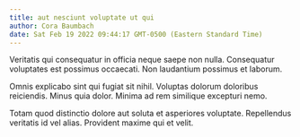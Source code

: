 ```yaml
---
title: aut nesciunt voluptate ut qui
author: Cora Baumbach
date: Sat Feb 19 2022 09:44:17 GMT-0500 (Eastern Standard Time)
---
```

Veritatis qui consequatur in officia neque saepe non nulla. Consequatur voluptates est possimus occaecati. Non laudantium possimus et laborum.

 Omnis explicabo sint qui fugiat sit nihil. Voluptas dolorum doloribus reiciendis. Minus quia dolor. Minima ad rem similique excepturi nemo.

 Totam quod distinctio dolore aut soluta et asperiores voluptate. Repellendus veritatis id vel alias. Provident maxime qui et velit.